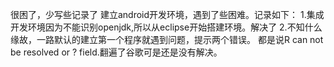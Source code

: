 很困了，少写些记录了
建立android开发环境，遇到了些困难。记录如下：
1.集成开发环境因为不能识别openjdk,所以从eclipse开始搭建环境。解决了
2.不知什么缘故，一路默认的建立第一个程序就遇到问题，提示两个错误。
都是说R can not be resolved or ? field.翻遍了谷歌可是还是没有解决。
